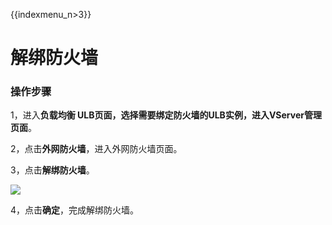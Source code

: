 {{indexmenu_n>3}}


# 解绑防火墙



### 操作步骤

1，进入**负载均衡 ULB页面，**选择需要绑定防火墙的ULB实例，进入**VServer管理页面**。

2，点击**外网防火墙**，进入外网防火墙页面。

3，点击**解绑防火墙**。

![](https://static.ucloud.cn/7641d82eaaa64ccbb4cbdb0957f62d3d.png)

4，点击**确定**，完成解绑防火墙。 

